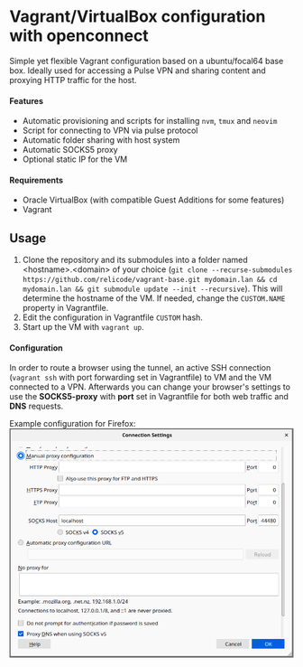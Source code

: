 # Vagrant/VirtualBox configuration with openconnect
Simple yet flexible Vagrant configuration based on a ubuntu/focal64 base box. Ideally used for accessing a Pulse VPN and sharing content and proxying HTTP traffic for the host.

#### Features
  * Automatic provisioning and scripts for installing `nvm`, `tmux` and `neovim`
  * Script for connecting to VPN via pulse protocol
  * Automatic folder sharing with host system
  * Automatic SOCKS5 proxy
  * Optional static IP for the VM

#### Requirements
  * Oracle VirtualBox (with compatible Guest Additions for some features)
  * Vagrant

## Usage
  1. Clone the repository and its submodules into a folder named \<hostname>.\<domain> of your choice (`git clone --recurse-submodules https://github.com/relicode/vagrant-base.git mydomain.lan && cd mydomain.lan && git submodule update --init --recursive`). This will determine the hostname of the VM. If needed, change the `CUSTOM.NAME` property in Vagrantfile.
  2. Edit the configuration in Vagrantfile `CUSTOM` hash.
  3. Start up the VM with `vagrant up`.

#### Configuration
In order to route a browser using the tunnel, an active SSH connection (`vagrant ssh` with port forwarding set in Vagrantfile) to VM and the VM connected to a VPN. Afterwards you can change your browser's settings to use the **SOCKS5-proxy** with **port** set in Vagrantfile for both web traffic and **DNS** requests.

Example configuration for Firefox:
![alt text1][logo]

[logo]: documentation-assets/firefox-network-settings.png "Firefox network settings"
